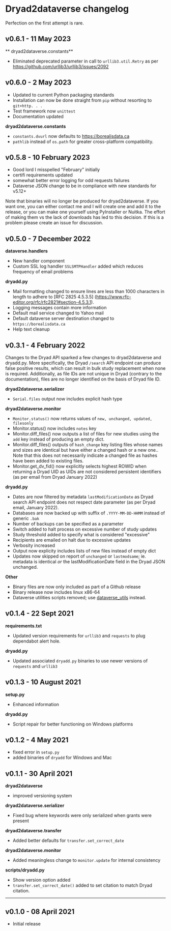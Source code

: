 # Dryad2dataverse changelog

Perfection on the first attempt is rare.

## v0.6.1 - 11 May 2023

** dryad2dataverse.constants**

* Eliminated deprecated parameter in call to `urllib3.util.Retry` as per <https://github.com/urllib3/urllib3/issues/2092>

## v0.6.0 - 2 May 2023

* Updated to current Python packaging standards
* Installation can now be done straight from `pip` without resorting to `git+http. . .`
* Test framework now `unittest`
* Documentation updated

**dryad2dataverse.constants**

* `constants.dvurl` now defaults to <https://borealisdata.ca>
* `pathlib` instead of `os.path` for greater cross-platform compatibility.

## v0.5.8 - 10 February 2023

* Good lord I misspelled "February" initially
* certifi requirements updated
* somewhat better error logging for odd requests failures
* Dataverse JSON change to be in compliance with new standards for v5.12+

Note that  binaries will no longer be produced for dryad2dataverse. If you want one, you can either contact me and I will create one and add it to the release, or you can make one yourself using PyInstaller or Nuitka. The effort of making them vs the lack of downloads has led to this decision. If this is a problem please create an issue for discussion.


## v0.5.0 - 7 December 2022

**dataverse.handlers**

* New handler component
* Custom SSL log handler `SSLSMTPHandler` added which reduces frequency of email problems

**dryadd.py**

* Mail formatting changed to ensure lines are less than 1000 characters in length to adhere to [RFC 2825 4.5.3.5] (https://www.rfc-editor.org/rfc/rfc2821#section-4.5.3.1).
* Logging messages contain more information
* Default mail service changed to Yahoo mail
* Default dataverse server destination changed to `https://borealisdata.ca`
* Help text cleanup

## v0.3.1 - 4 February 2022

Changes to the Dryad API sparked a few changes to dryad2dataverse and dryadd.py. More specifically, the Dryad `/search` API endpoint can produce false positive results, which can result in bulk study replacement when none is required. Additionally, as file IDs are not unique in Dryad (contrary to the documentation), files are no longer identified on the basis of Dryad file ID.

**dryad2dataverse.serializer**

* `Serial.files` output now includes explicit hash type

**dryad2dataverse.monitor**

* `Monitor.status()` now returns values of `new, unchanged, updated, filesonly`
*  Monitor.status() now includes `notes` key
*  Monitor.diff\_files() now outputs a list of files for new studies using the `add` key instead of producing an empty dict.
*  Monitor.diff\_files() outputs of `hash_change` key listing files whose names and sizes are identical but have either a changed hash or a new one.. Note that this does not necessarily indicate a changed file as hashes have been added to existing files.
*  Monitor.get\_dv\_fid() now explicitly selects highest ROWID when returning a Dryad UID as UIDs are not considered persistent identifiers (as per email from Dryad January 2022)

**dryadd.py**

* Dates are now filtered by metadata `lastModificationDate` as Dryad search API endpoint does not respect date parameter (as per Dryad email, January 2022). 
* Databases are now backed up with suffix of `.YYYY-MM-DD-HHMM` instead of generic `.bak`
* Number of backups can be specified as a parameter
* Switch added to halt process on excessive number of study updates
* Study threshold added to specify what is considered "excessive"
* Recipients are emailed on halt due to excessive updates
* Verbosity increased
* Output now explicity includes lists of new files instead of empty dict
* Updates now skipped on report of `unchanged` or `lastmodsame`; ie. metadata is identical *or* the lastModificationDate field in the Dryad JSON unchanged.

**Other**

* Binary files are now only included as part of a Github release
* Binary release now includes linux x86-64
* Dataverse utilities scripts removed; use [dataverse_utils](https://github.com/ubc-library-rc/dataverse_utils) instead.

## v0.1.4 - 22 Sept 2021

**requirements.txt**

* Updated version requirements for `urllib3` and `requests` to plug dependabot alert hole.

**dryadd.py**

* Updated associated `dryadd.py` binaries to use newer versions of `requests` and `urllib3`

## v0.1.3 - 10 August 2021

**setup.py**

* Enhanced information

**dryadd.py**

* Script repair for better functioning on Windows platforms

## v0.1.2 - 4 May 2021

* fixed error in `setup.py`
* added binaries of `dryadd` for Windows and Mac

## v0.1.1 - 30 April 2021

**dryad2dataverse**

* improved versioning system

**dryad2dataverse.serializer**

* Fixed bug where keywords were only serialized when grants were present

**dryad2dataverse.transfer**

* Added better defaults for `transfer.set_correct_date`

**dryad2dataverse.monitor**

* Added meaningless change to `monitor.update` for internal consistency

**scripts/dryadd.py**

* Show version option added
* `transfer.set_correct_date()` added to set citation to match Dryad citation.

---

## v0.1.0 - 08 April 2021

* Initial release

